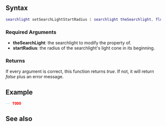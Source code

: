 Syntax
------

``` lua
searchlight setSearchLightStartRadius ( searchlight theSearchlight, float startRadius )
```

### Required Arguments

-   **theSearchLight**: the searchlight to modify the property of.
-   **startRadius**: the radius of the searchlight's light cone in its beginning.

### Returns

If every argument is correct, this function returns *true*. If not, it will return *false* plus an error message.

Example
-------

``` lua
-- TODO
```

See also
--------
